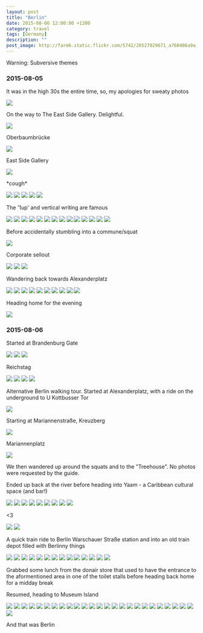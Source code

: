 ```yaml
---
layout: post
title: "Berlin"
date: 2015-08-06 12:00:00 +1200
category: travel
tags: [Germany]
description: ""
post_image: http://farm6.static.flickr.com/5742/20527829671_a760406a9a_o.jpg
---
```

Warning: Subversive themes

### 2015-08-05

It was in the high 30s the entire time, so, my apologies for sweaty
photos

[![](http://farm6.static.flickr.com/5701/20527829561_058d0f470f_c.jpg)](http://farm6.static.flickr.com/5701/20527829561_14be8585b1_o.jpg)

On the way to The East Side Gallery. Delightful.

[![](http://farm6.static.flickr.com/5757/20521475035_c1bd046495_c.jpg)](http://farm6.static.flickr.com/5757/20521475035_e70f9b9843_o.jpg)

Oberbaumbrücke

[![](http://farm6.static.flickr.com/5744/20333364090_abd12f101c_c.jpg)](http://farm6.static.flickr.com/5744/20333364090_cc27268811_o.jpg)

East Side Gallery

[![](http://farm6.static.flickr.com/5802/20333423568_71dc497eeb_c.jpg)](http://farm6.static.flickr.com/5802/20333423568_72861594a6_o.jpg)

\*cough\*

[![](http://farm6.static.flickr.com/5787/19898812074_e3c2ee18e5_c.jpg)](http://farm6.static.flickr.com/5787/19898812074_a9829744df_o.jpg)
[![](http://farm6.static.flickr.com/5779/20512542262_db1a02a534_c.jpg)](http://farm6.static.flickr.com/5779/20512542262_541591e304_o.jpg)
[![](http://farm6.static.flickr.com/5670/20495212586_bf02e4049b_c.jpg)](http://farm6.static.flickr.com/5670/20495212586_d51f0e7706_o.jpg)
[![](http://farm6.static.flickr.com/5811/20512602682_c67c78bdc5_c.jpg)](http://farm6.static.flickr.com/5811/20512602682_27b74a40a6_o.jpg)
[![](http://farm6.static.flickr.com/5657/20333362330_056933f179_c.jpg)](http://farm6.static.flickr.com/5657/20333362330_86847db967_o.jpg)

The '1up' and vertical writing are famous

[![](http://farm6.static.flickr.com/5618/19900547823_f407ac52a6_c.jpg)](http://farm6.static.flickr.com/5618/19900547823_b1967cdf45_o.jpg)
[![](http://farm6.static.flickr.com/5671/19898810514_ac9db74a74_c.jpg)](http://farm6.static.flickr.com/5671/19898810514_2e5db9f94e_o.jpg)
[![](http://farm6.static.flickr.com/5627/19898810224_d26f1c7133_c.jpg)](http://farm6.static.flickr.com/5627/19898810224_54f181e324_o.jpg)
[![](http://farm6.static.flickr.com/5805/19898809534_4eda35096e_c.jpg)](http://farm6.static.flickr.com/5805/19898809534_630f2391ea_o.jpg)
[![](http://farm6.static.flickr.com/5709/20521471535_8f392c62b0_c.jpg)](http://farm6.static.flickr.com/5709/20521471535_c0d18fef0a_o.jpg)
[![](http://farm6.static.flickr.com/5739/20527825401_8748ef4f99_c.jpg)](http://farm6.static.flickr.com/5739/20527825401_d559f0b7ca_o.jpg)
[![](http://farm6.static.flickr.com/5666/20495209366_633926dcb9_c.jpg)](http://farm6.static.flickr.com/5666/20495209366_3a1595a488_o.jpg)
[![](http://farm6.static.flickr.com/5830/20495209076_74e7d8392a_c.jpg)](http://farm6.static.flickr.com/5830/20495209076_3222dc6fae_o.jpg)
[![](http://farm6.static.flickr.com/5716/19898808394_28d92536a5_c.jpg)](http://farm6.static.flickr.com/5716/19898808394_a9a0aa86d0_o.jpg)
[![](http://farm6.static.flickr.com/5639/20495208096_c62ecb3893_c.jpg)](http://farm6.static.flickr.com/5639/20495208096_66f3c12bc4_o.jpg)
[![](http://farm6.static.flickr.com/5723/20333301020_efa174fce5_c.jpg)](http://farm6.static.flickr.com/5723/20333301020_7eba86399c_o.jpg)
[![](http://farm6.static.flickr.com/5666/20495207576_06b7c851e3_c.jpg)](http://farm6.static.flickr.com/5666/20495207576_f0f71fa8e8_o.jpg)
[![](http://farm6.static.flickr.com/5620/20333417668_992c12a1e7_c.jpg)](http://farm6.static.flickr.com/5620/20333417668_e8670f6af6_o.jpg)
[![](http://farm6.static.flickr.com/5798/20333417288_f83eab81eb_c.jpg)](http://farm6.static.flickr.com/5798/20333417288_dbf1bcc0fa_o.jpg)

Before accidentally stumbling into a commune/squat

[![](http://farm6.static.flickr.com/5663/20333417088_7e690ac088_c.jpg)](http://farm6.static.flickr.com/5663/20333417088_19bb51f1e6_o.jpg)

Corporate sellout

[![](http://farm6.static.flickr.com/5765/20333416898_a1f9cb4723_c.jpg)](http://farm6.static.flickr.com/5765/20333416898_ce415c00fd_o.jpg)
[![](http://farm6.static.flickr.com/5796/20333416488_82871e6081_c.jpg)](http://farm6.static.flickr.com/5796/20333416488_7b8d2cef9f_o.jpg)
[![](http://farm6.static.flickr.com/5800/20521467155_b291d200ac_c.jpg)](http://farm6.static.flickr.com/5800/20521467155_0a4dd91d7a_o.jpg)

Wandering back towards Alexanderplatz

[![](http://farm6.static.flickr.com/5832/20521466795_0c0cd5193e_c.jpg)](http://farm6.static.flickr.com/5832/20521466795_483fd36c59_o.jpg)
[![](http://farm6.static.flickr.com/5827/19900541783_2d1f4b2e25_c.jpg)](http://farm6.static.flickr.com/5827/19900541783_26b6c68bf3_o.jpg)
[![](http://farm6.static.flickr.com/5797/19900487933_769f5a89ab_c.jpg)](http://farm6.static.flickr.com/5797/19900487933_a4fb676396_o.jpg)
[![](http://farm6.static.flickr.com/5677/20334741379_3dcdbcb2c4_c.jpg)](http://farm6.static.flickr.com/5677/20334741379_5f12608672_o.jpg)
[![](http://farm6.static.flickr.com/5701/20521466125_eb192a87ec_c.jpg)](http://farm6.static.flickr.com/5701/20521466125_a71a7c028a_o.jpg)
[![](http://farm6.static.flickr.com/5750/20495204456_5c1354e820_c.jpg)](http://farm6.static.flickr.com/5750/20495204456_2e4e704f50_o.jpg)
[![](http://farm6.static.flickr.com/5657/20512594742_285286871a_c.jpg)](http://farm6.static.flickr.com/5657/20512594742_20c45cdd47_o.jpg)
[![](http://farm6.static.flickr.com/5766/20495203986_e15610e2ae_c.jpg)](http://farm6.static.flickr.com/5766/20495203986_62151cce5e_o.jpg)
[![](http://farm6.static.flickr.com/5651/20333354240_71b49fe9e0_c.jpg)](http://farm6.static.flickr.com/5651/20333354240_946f3fab89_o.jpg)
[![](http://farm6.static.flickr.com/5662/20334739849_d106639190_c.jpg)](http://farm6.static.flickr.com/5662/20334739849_9f8891f7c9_o.jpg)

Heading home for the evening

[![](http://farm6.static.flickr.com/5715/20333300610_489f020866_c.jpg)](http://farm6.static.flickr.com/5715/20333300610_9efb548867_o.jpg)

### 2015-08-06

Started at Brandenburg Gate

[![](http://farm6.static.flickr.com/5705/20527818701_a36364a7d9_c.jpg)](http://farm6.static.flickr.com/5705/20527818701_36048c1df4_o.jpg)
[![](http://farm6.static.flickr.com/5644/19898802264_64b5711992_c.jpg)](http://farm6.static.flickr.com/5644/19898802264_398aa1f31b_o.jpg)
[![](http://farm6.static.flickr.com/5723/19898802004_4574d6a8a0_c.jpg)](http://farm6.static.flickr.com/5723/19898802004_0c72559c9e_o.jpg)

Reichstag

[![](http://farm6.static.flickr.com/5741/20334738709_fb76c48f3f_c.jpg)](http://farm6.static.flickr.com/5741/20334738709_209880eef9_o.jpg)
[![](http://farm6.static.flickr.com/5690/19900538623_dc16f85030_c.jpg)](http://farm6.static.flickr.com/5690/19900538623_0da5b65383_o.jpg)
[![](http://farm6.static.flickr.com/5730/20527817361_d545f435a6_c.jpg)](http://farm6.static.flickr.com/5730/20527817361_de03a5794b_o.jpg)
[![](http://farm6.static.flickr.com/5673/20334737989_d0b3a71fbf_c.jpg)](http://farm6.static.flickr.com/5673/20334737989_75a3fc3b7f_o.jpg)

Alternative Berlin walking tour. Started at Alexanderplatz, with a ride
on the underground to U Kottbusser Tor

[![](http://farm6.static.flickr.com/5830/20333352200_59ed0a62e8_c.jpg)](http://farm6.static.flickr.com/5830/20333352200_275742f218_o.jpg)

Starting at Mariannenstraße, Kreuzberg

[![](http://farm6.static.flickr.com/5725/20333411828_6abccaa4f1_c.jpg)](http://farm6.static.flickr.com/5725/20333411828_61c8dac002_o.jpg)

Mariannenplatz

[![](http://farm6.static.flickr.com/5815/20521461955_da1fef1f30_c.jpg)](http://farm6.static.flickr.com/5815/20521461955_ce4d3ff5c5_o.jpg)

We then wandered up around the squats and to the "Treehouse". No photos
were requested by the guide.

Ended up back at the river before heading into Yaam - a Caribbean
cultural space (and bar!)

[![](http://farm6.static.flickr.com/5659/20334736719_d90c53d446_c.jpg)](http://farm6.static.flickr.com/5659/20334736719_792091b951_o.jpg)
[![](http://farm6.static.flickr.com/5778/20333350820_6ffdc067b0_c.jpg)](http://farm6.static.flickr.com/5778/20333350820_5e4ba2c124_o.jpg)
[![](http://farm6.static.flickr.com/5757/20512590862_159cc2f2be_c.jpg)](http://farm6.static.flickr.com/5757/20512590862_3a89dce191_o.jpg)
[![](http://farm6.static.flickr.com/5777/20521460495_807b2d1639_c.jpg)](http://farm6.static.flickr.com/5777/20521460495_38767e05a8_o.jpg)
[![](http://farm6.static.flickr.com/5626/20333409788_2e2fd64557_c.jpg)](http://farm6.static.flickr.com/5626/20333409788_be8ab7e263_o.jpg)
[![](http://farm6.static.flickr.com/5715/20333409508_2f5fd64461_c.jpg)](http://farm6.static.flickr.com/5715/20333409508_3b2a6a6f3b_o.jpg)
[![](http://farm6.static.flickr.com/5795/19900535093_31fc13ebc7_c.jpg)](http://farm6.static.flickr.com/5795/19900535093_3316205442_o.jpg)
[![](http://farm6.static.flickr.com/5716/20512589092_057f6b323c_c.jpg)](http://farm6.static.flickr.com/5716/20512589092_d8bd00e48c_o.jpg)
[![](http://farm6.static.flickr.com/5725/20527812901_e391dc9a34_c.jpg)](http://farm6.static.flickr.com/5725/20527812901_6b1e9c9f00_o.jpg)

&lt;3

[![](http://farm6.static.flickr.com/5710/20333360988_330ce9f087_c.jpg)](http://farm6.static.flickr.com/5710/20333360988_bcb4789c90_o.jpg)
[![](http://farm6.static.flickr.com/5760/20333347840_541d4f2b9e_c.jpg)](http://farm6.static.flickr.com/5760/20333347840_ca9c7498b9_o.jpg)

A quick train ride to Berlin Warschauer Straße station and into an old
train depot filled with Berlinny things

[![](http://farm6.static.flickr.com/5814/20512587712_5daba2b4c1_c.jpg)](http://farm6.static.flickr.com/5814/20512587712_01b3dc3171_o.jpg)
[![](http://farm6.static.flickr.com/5667/19898796064_b1b3a99f44_c.jpg)](http://farm6.static.flickr.com/5667/19898796064_195b55a5b5_o.jpg)
[![](http://farm6.static.flickr.com/5772/20495196526_1fa8bebbd2_c.jpg)](http://farm6.static.flickr.com/5772/20495196526_59f15240e7_o.jpg)
[![](http://farm6.static.flickr.com/5802/20512587052_7ac2be76de_c.jpg)](http://farm6.static.flickr.com/5802/20512587052_6867dc6cfb_o.jpg)
[![](http://farm6.static.flickr.com/5667/20333346390_5fbfbb676e_c.jpg)](http://farm6.static.flickr.com/5667/20333346390_8f77d10956_o.jpg)
[![](http://farm6.static.flickr.com/5714/20495195696_f60e7573eb_c.jpg)](http://farm6.static.flickr.com/5714/20495195696_ef06c3722b_o.jpg)
[![](http://farm6.static.flickr.com/5806/20527810621_d3df460b69_c.jpg)](http://farm6.static.flickr.com/5806/20527810621_d1edea7fd0_o.jpg)
[![](http://farm6.static.flickr.com/5813/20521455865_8af74e646b_c.jpg)](http://farm6.static.flickr.com/5813/20521455865_4064bfa16c_o.jpg)
[![](http://farm6.static.flickr.com/5749/20334731329_3687dbee8d_c.jpg)](http://farm6.static.flickr.com/5749/20334731329_352b4296fb_o.jpg)
[![](http://farm6.static.flickr.com/5650/19898793784_9d0569962f_c.jpg)](http://farm6.static.flickr.com/5650/19898793784_1e069e3952_o.jpg)
[![](http://farm6.static.flickr.com/5672/20334730569_1b9910b14a_c.jpg)](http://farm6.static.flickr.com/5672/20334730569_44c9f82494_o.jpg)
[![](http://farm6.static.flickr.com/5659/20333360588_2cbfe0b126_c.jpg)](http://farm6.static.flickr.com/5659/20333360588_22644792b8_o.jpg)
[![](http://farm6.static.flickr.com/5834/20521454445_9000c4cc67_c.jpg)](http://farm6.static.flickr.com/5834/20521454445_b2be840333_o.jpg)
[![](http://farm6.static.flickr.com/5632/20495193326_d3dfa2be4f_c.jpg)](http://farm6.static.flickr.com/5632/20495193326_ab4a26e867_o.jpg)

Grabbed some lunch from the donair store that used to have the entrance
to the aformentioned area in one of the toilet stalls before heading
back home for a midday break

Resumed, heading to Museum Island

[![](http://farm6.static.flickr.com/5833/20512583612_e022dd7dcd_c.jpg)](http://farm6.static.flickr.com/5833/20512583612_0967554459_o.jpg)
[![](http://farm6.static.flickr.com/5709/20333403108_ca48ba7a2c_c.jpg)](http://farm6.static.flickr.com/5709/20333403108_9f48248c68_o.jpg)
[![](http://farm6.static.flickr.com/5693/19900529163_37a46e0a46_c.jpg)](http://farm6.static.flickr.com/5693/19900529163_e80fd1fd4d_o.jpg)
[![](http://farm6.static.flickr.com/5676/20527807921_fb25551c09_c.jpg)](http://farm6.static.flickr.com/5676/20527807921_336b1ddc5e_o.jpg)
[![](http://farm6.static.flickr.com/5656/20512582722_a42fa4e1b1_c.jpg)](http://farm6.static.flickr.com/5656/20512582722_027465fa14_o.jpg)
[![](http://farm6.static.flickr.com/5811/20521452565_7d79f6f9b3_c.jpg)](http://farm6.static.flickr.com/5811/20521452565_a1193b3f9d_o.jpg)
[![](http://farm6.static.flickr.com/5643/20334728169_278de0e592_c.jpg)](http://farm6.static.flickr.com/5643/20334728169_c258a2074d_o.jpg)
[![](http://farm6.static.flickr.com/5715/20527766031_43e0f58762_c.jpg)](http://farm6.static.flickr.com/5715/20527766031_a849c9b568_o.jpg)
[![](http://farm6.static.flickr.com/5717/20334727899_043cb1d303_c.jpg)](http://farm6.static.flickr.com/5717/20334727899_67fa8fc410_o.jpg)
[![](http://farm6.static.flickr.com/5620/20334727549_1eedbb1e72_c.jpg)](http://farm6.static.flickr.com/5620/20334727549_0ca8cb4ec3_o.jpg)
[![](http://farm6.static.flickr.com/5697/20333401048_5a89aeab5e_c.jpg)](http://farm6.static.flickr.com/5697/20333401048_21d5d3a28b_o.jpg)
[![](http://farm6.static.flickr.com/5672/19900527253_1863147d14_c.jpg)](http://farm6.static.flickr.com/5672/19900527253_a9afb2fd8d_o.jpg)
[![](http://farm6.static.flickr.com/5643/20521451355_3da7a5731b_c.jpg)](http://farm6.static.flickr.com/5643/20521451355_8548b87753_o.jpg)
[![](http://farm6.static.flickr.com/5640/20495154356_0b764b01da_c.jpg)](http://farm6.static.flickr.com/5640/20495154356_6422e73b41_o.jpg)
[![](http://farm6.static.flickr.com/5729/20527769191_b0a8ef8d88_c.jpg)](http://farm6.static.flickr.com/5729/20527769191_e7eeb21887_o.jpg)
[![](http://farm6.static.flickr.com/5776/20521411465_8f33e3df91_c.jpg)](http://farm6.static.flickr.com/5776/20521411465_43ab81953b_o.jpg)
[![](http://farm6.static.flickr.com/5632/20521414615_10e9f1368c_c.jpg)](http://farm6.static.flickr.com/5632/20521414615_03e5fa08a1_o.jpg)
[![](http://farm6.static.flickr.com/5737/20333363628_e1454a1054_c.jpg)](http://farm6.static.flickr.com/5737/20333363628_485c2f9ef6_o.jpg)
[![](http://farm6.static.flickr.com/5831/20333363258_8c2dd88bb0_c.jpg)](http://farm6.static.flickr.com/5831/20333363258_2d6ec210d6_o.jpg)
[![](http://farm6.static.flickr.com/5755/20512543442_104c76d3db_c.jpg)](http://farm6.static.flickr.com/5755/20512543442_7bdde92b99_o.jpg)
[![](http://farm6.static.flickr.com/5793/19900489233_2f8774406c_c.jpg)](http://farm6.static.flickr.com/5793/19900489233_599f332ebb_o.jpg)
[![](http://farm6.static.flickr.com/5622/20334688969_b12a9f190b_c.jpg)](http://farm6.static.flickr.com/5622/20334688969_823bd882bb_o.jpg)
[![](http://farm6.static.flickr.com/5785/20527768231_0d5b269aa1_c.jpg)](http://farm6.static.flickr.com/5785/20527768231_583e6d1ff3_o.jpg)
[![](http://farm6.static.flickr.com/5647/19900488713_1da335fc19_c.jpg)](http://farm6.static.flickr.com/5647/19900488713_236b6f8cec_o.jpg)
[![](http://farm6.static.flickr.com/5814/20334688429_1545fa8f59_c.jpg)](http://farm6.static.flickr.com/5814/20334688429_5a2ca59f20_o.jpg)
[![](http://farm6.static.flickr.com/5621/20512539912_d905d96631_c.jpg)](http://farm6.static.flickr.com/5621/20512539912_58a0a606ff_o.jpg)

And that was Berlin
